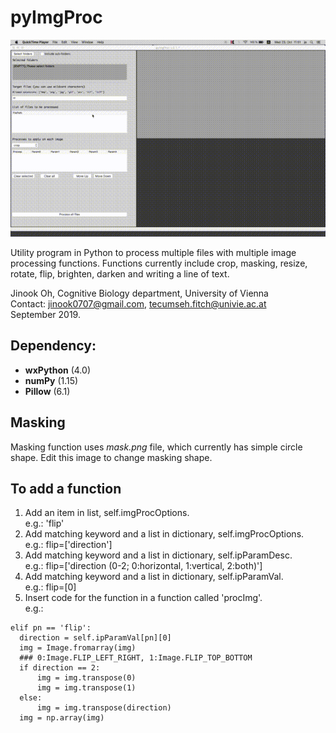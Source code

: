 # pyImgProc

![pyImgProcDemo](demo.gif)

Utility program in Python to process multiple files with multiple image processing functions.
Functions currently include crop, masking, resize, rotate, flip, brighten, darken and writing a line of text.

Jinook Oh, Cognitive Biology department, University of Vienna<br>
Contact: jinook0707@gmail.com, tecumseh.fitch@univie.ac.at<br>
September 2019.

## Dependency:
- **wxPython** (4.0)
- **numPy** (1.15)
- **Pillow** (6.1)

## Masking
Masking function uses *mask.png* file, which currently has simple circle shape.
Edit this image to change masking shape.

## To add a function
1) Add an item in list, self.imgProcOptions.<br>
  e.g.: 'flip'
2) Add matching keyword and a list in dictionary, self.imgProcOptions.<br>
  e.g.: flip=['direction']
3) Add matching keyword and a list in dictionary, self.ipParamDesc.<br>
  e.g.: flip=['direction (0-2; 0:horizontal, 1:vertical, 2:both)']
4) Add matching keyword and a list in dictionary, self.ipParamVal.<br>
  e.g.: flip=[0]
5) Insert code for the function in a function called 'procImg'.<br>
  e.g.:
  ```
  elif pn == 'flip':
    direction = self.ipParamVal[pn][0]
    img = Image.fromarray(img)
    ### 0:Image.FLIP_LEFT_RIGHT, 1:Image.FLIP_TOP_BOTTOM
    if direction == 2:
        img = img.transpose(0)
        img = img.transpose(1)
    else:
        img = img.transpose(direction)
    img = np.array(img)
  ```

